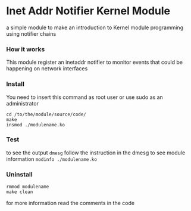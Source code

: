 # Inet Addr Notifier Kernel Module

a simple module to make an introduction to Kernel module programming using notifier chains


### How it works
This module register an inetaddr notifier to monitor events that could be happening on network interfaces


### Install
You need to insert this command as root user or use sudo as an administrator
```
cd /to/the/module/source/code/
make
insmod ./modulename.ko
```

### Test
to see the output `dmesg`
follow the instruction in the dmesg
to see module information `modinfo ./modulename.ko`


### Uninstall
```
rmmod modulename
make clean
```

for more information read the comments in the code
